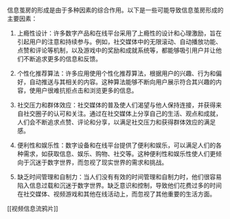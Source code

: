 信息茧房的形成是由于多种因素的综合作用。以下是一些可能导致信息茧房形成的主要因素：

1. 上瘾性设计：许多数字产品和在线平台采用了上瘾性的设计和心理激励，旨在引起用户的注意和持续参与。例如，社交媒体中的无限滚动、自动播放功能、点赞和评论等机制，以及游戏中的奖励和成就系统等，都能够吸引用户并让他们不断追求更多的信息和反馈。

2. 个性化推荐算法：许多应用使用个性化推荐算法，根据用户的兴趣、行为和偏好，自动推送与其相关的内容。这种算法能够不断向用户展示符合其兴趣的内容，使用户很难抗拒点击和浏览更多的信息。

3. 社交压力和群体效应：社交媒体的普及使人们渴望与他人保持连接，并获得来自社交圈子的认可和关注。通过在社交媒体上分享自己的生活、观点和成就，人们会不断追求点赞、评论和分享，以满足社交压力和获得群体效应的满足感。

4. 便利性和娱乐性：数字设备和在线平台提供了便利和娱乐，可以满足人们的各种需求，如获取信息、娱乐、购物、社交等。这种便利性和娱乐性使人们更倾向于沉迷于数字世界，而忽视了现实世界的需求和挑战。

5. 缺乏时间管理和自制力：当人们没有有效的时间管理和自制力时，他们很容易陷入信息过载和沉迷于数字世界。缺乏意识和控制，导致他们花费过多的时间在社交媒体、视频游戏和其他在线活动上，而忽视了其他重要的生活方面。

[[视频信息流鸦片]]
